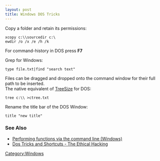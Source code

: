 ```yaml
---
layout: post 
title: Windows DOS Tricks
---
```


Copy a folder and retain its permissions:

    xcopy c:\\sourcedir c:\
    ewdir /o /x /e /h /k

For command-history in DOS press **F7**

Grep for Windows:

    type file.txt|find "search text"

Files can be dragged and dropped onto the command window for their full
path to be inserted.\
The native equivalent of
[TreeSize](http://www.jam-software.com/treesize/) for DOS:

    tree c:\\ >ctree.txt

Rename the title bar of the DOS Window:

    title "new title"

### See Also

-   [Performing functions via the command line
    (Windows)](Performing_functions_via_the_command_line_(Windows) "wikilink")
-   [Dos Tricks and Shortcuts - The Ethical
    Hacking](http://rahulhackingarticles.wetpaint.com/page/Dos+Tricks+and+Shortcuts)

[Category:Windows](Category:Windows "wikilink")
